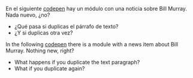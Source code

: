 En el siguiente [codepen](https://codepen.io/adalab/pen/MOjMPr) hay un módulo con una noticia sobre Bill Murray. Nada nuevo, ¿no?

- ¿Qué pasa si duplicas el párrafo de texto?
- ¿Y si duplicas otra vez?


In the following [codepen](https://codepen.io/adalab/pen/MOjMPr) there is a module with a news item about Bill Murray. Nothing new, right?

- What happens if you duplicate the text paragraph?
- What if you duplicate again?
